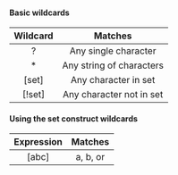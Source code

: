 #### Basic wildcards
**Wildcard** | **Matches**
|:--------:|:------------:|
| ? | Any single character|
| * | Any string of characters|
| [set] | Any character in set |
| [!set] | Any character not in set |

#### Using the set construct wildcards
**Expression** | **Matches** |
|:------:|:------------:|
| [abc] | a, b, or
